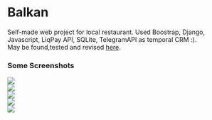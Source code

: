 # Balkan
Self-made web project for local restaurant. Used Boostrap, Django, Javascript, LiqPay API, SQLite, TelegramAPI as temporal CRM :).<br>
May be found,tested and revised <a href="https://hell0ut.pythonanywhere.com/">here</a>.
<h3>Some Screenshots</h3>
<img src="https://i.imgur.com/MMcvfs3.png"><br>
<img src="https://i.imgur.com/OAN5POG.png"><br>
<img src="https://i.imgur.com/iWBRWxq.png"><br>
<img src="https://i.imgur.com/eYQnJQ4.png"><br>
<img src="https://i.imgur.com/Aw8ToKS.png"><br>

